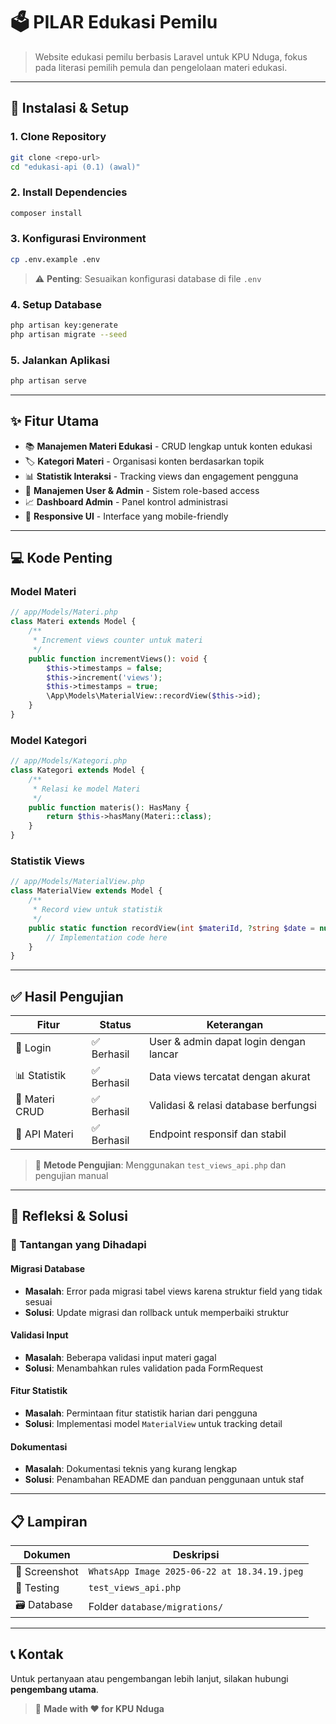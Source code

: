 # 🗳️ PILAR Edukasi Pemilu

> Website edukasi pemilu berbasis Laravel untuk KPU Nduga, fokus pada literasi pemilih pemula dan pengelolaan materi edukasi.

---

## 🚀 Instalasi & Setup

### 1. Clone Repository
```bash
git clone <repo-url>
cd "edukasi-api (0.1) (awal)"
```

### 2. Install Dependencies
```bash
composer install
```

### 3. Konfigurasi Environment
```bash
cp .env.example .env
```
> ⚠️ **Penting**: Sesuaikan konfigurasi database di file `.env`

### 4. Setup Database
```bash
php artisan key:generate
php artisan migrate --seed
```

### 5. Jalankan Aplikasi
```bash
php artisan serve
```

---

## ✨ Fitur Utama

- 📚 **Manajemen Materi Edukasi** - CRUD lengkap untuk konten edukasi
- 🏷️ **Kategori Materi** - Organisasi konten berdasarkan topik
- 📊 **Statistik Interaksi** - Tracking views dan engagement pengguna
- 👥 **Manajemen User & Admin** - Sistem role-based access
- 📈 **Dashboard Admin** - Panel kontrol administrasi
- 📱 **Responsive UI** - Interface yang mobile-friendly

---

## 💻 Kode Penting

### Model Materi
```php
// app/Models/Materi.php
class Materi extends Model {
    /**
     * Increment views counter untuk materi
     */
    public function incrementViews(): void {
        $this->timestamps = false;
        $this->increment('views');
        $this->timestamps = true;
        \App\Models\MaterialView::recordView($this->id);
    }
}
```

### Model Kategori
```php
// app/Models/Kategori.php
class Kategori extends Model {
    /**
     * Relasi ke model Materi
     */
    public function materis(): HasMany {
        return $this->hasMany(Materi::class);
    }
}
```

### Statistik Views
```php
// app/Models/MaterialView.php
class MaterialView extends Model {
    /**
     * Record view untuk statistik
     */
    public static function recordView(int $materiId, ?string $date = null): void {
        // Implementation code here
    }
}
```

---

## ✅ Hasil Pengujian

| Fitur | Status | Keterangan |
|-------|--------|------------|
| 🔐 Login | ✅ Berhasil | User & admin dapat login dengan lancar |
| 📊 Statistik | ✅ Berhasil | Data views tercatat dengan akurat |
| 📝 Materi CRUD | ✅ Berhasil | Validasi & relasi database berfungsi |
| 🔌 API Materi | ✅ Berhasil | Endpoint responsif dan stabil |

> 🧪 **Metode Pengujian**: Menggunakan `test_views_api.php` dan pengujian manual

---

## 🔧 Refleksi & Solusi

### 🚨 Tantangan yang Dihadapi

#### **Migrasi Database**
- **Masalah**: Error pada migrasi tabel views karena struktur field yang tidak sesuai
- **Solusi**: Update migrasi dan rollback untuk memperbaiki struktur

#### **Validasi Input**
- **Masalah**: Beberapa validasi input materi gagal
- **Solusi**: Menambahkan rules validation pada FormRequest

#### **Fitur Statistik**
- **Masalah**: Permintaan fitur statistik harian dari pengguna
- **Solusi**: Implementasi model `MaterialView` untuk tracking detail

#### **Dokumentasi**
- **Masalah**: Dokumentasi teknis yang kurang lengkap
- **Solusi**: Penambahan README dan panduan penggunaan untuk staf

---

## 📋 Lampiran

| Dokumen | Deskripsi |
|---------|-----------|
| 📸 Screenshot | `WhatsApp Image 2025-06-22 at 18.34.19.jpeg` |
| 🧪 Testing | `test_views_api.php` |
| 🗃️ Database | Folder `database/migrations/` |

---

## 📞 Kontak

Untuk pertanyaan atau pengembangan lebih lanjut, silakan hubungi **pengembang utama**.

> 🚀 **Made with ❤️ for KPU Nduga**
